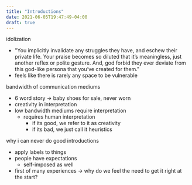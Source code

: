 ```yaml
---
title: "Introductions"
date: 2021-06-05T19:47:49-04:00
draft: true
---
```


idolization
* "You implicitly invalidate any struggles they have, and eschew their private life. Your praise becomes so diluted that it’s meaningless, just another reflex or polite gesture. And, god forbid they ever deviate from this god-like persona that you’ve created for them."
* feels like there is rarely any space to be vulnerable

bandwidth of communication mediums
* 6 word story → baby shoes for sale, never worn
* creativity in interpretation
* low bandwidth mediums require interpretation
    * requires human interpretation
        * if its good, we refer to it as creativity
        * if its bad, we just call it heuristics
    
why i can never do good introductions
* apply labels to things
* people have expectations
    * self-imposed as well
* first of many experiences → why do we feel the need to get it right at the start?